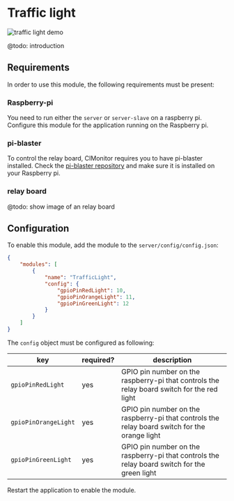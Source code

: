 # Traffic light

![traffic light demo](../img/traffic-light.gif)

@todo: introduction

## Requirements

In order to use this module, the following requirements must be present:

### Raspberry-pi

You need to run either the `server` or `server-slave` on a raspberry pi. Configure this module
for the application running on the Raspberry pi.

### pi-blaster

To control the relay board, CIMonitor requires you to have pi-blaster installed.
Check the [pi-blaster repository](https://github.com/sarfata/pi-blaster) and make sure it is
installed on your Raspberry pi.

### relay board

@todo: show image of an relay board

## Configuration

To enable this module, add the module to the `server/config/config.json`:

```json
{
    "modules": [
        {
            "name": "TrafficLight",
            "config": {
                "gpioPinRedLight": 10,
                "gpioPinOrangeLight": 11,
                "gpioPinGreenLight": 12
            }
        }
    ]
}
```

The `config` object must be configured as following:

| key                  | required? | description                                                                                   |
| -------------------- | --------- | --------------------------------------------------------------------------------------------- |
| `gpioPinRedLight`    | yes       | GPIO pin number on the raspberry-pi that controls the relay board switch for the red light    |
| `gpioPinOrangeLight` | yes       | GPIO pin number on the raspberry-pi that controls the relay board switch for the orange light |
| `gpioPinGreenLight`  | yes       | GPIO pin number on the raspberry-pi that controls the relay board switch for the green light  |

Restart the application to enable the module.
